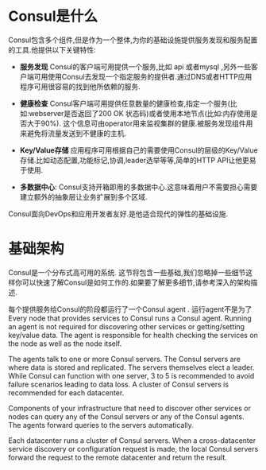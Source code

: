 # Consul是什么

Consul包含多个组件,但是作为一个整体,为你的基础设施提供服务发现和服务配置的工具.他提供以下关键特性:

- **服务发现** Consul的客户端可用提供一个服务,比如 api 或者mysql ,另外一些客户端可用使用Consul去发现一个指定服务的提供者.通过DNS或者HTTP应用程序可用很容易的找到他所依赖的服务.

- **健康检查** Consul客户端可用提供任意数量的健康检查,指定一个服务(比如:webserver是否返回了200 OK 状态码)或者使用本地节点(比如:内存使用是否大于90%). 这个信息可由operator用来监视集群的健康.被服务发现组件用来避免将流量发送到不健康的主机.

- **Key/Value存储** 应用程序可用根据自己的需要使用Consul的层级的Key/Value存储.比如动态配置,功能标记,协调,leader选举等等,简单的HTTP API让他更易于使用. 

- **多数据中心**: Consul支持开箱即用的多数据中心.这意味着用户不需要担心需要建立额外的抽象层让业务扩展到多个区域.

Consul面向DevOps和应用开发者友好.是他适合现代的弹性的基础设施.


# 基础架构

Consul是一个分布式高可用的系统. 这节将包含一些基础,我们忽略掉一些细节这样你可以快速了解Consul是如何工作的.如果要了解更多细节,请参考深入的架构描述.

每个提供服务给Consul的阶段都运行了一个Consul agent . 运行agent不是为了
Every node that provides services to Consul runs a Consul agent. Running an agent is not required for discovering other services or getting/setting key/value data. The agent is responsible for health checking the services on the node as well as the node itself.

The agents talk to one or more Consul servers. The Consul servers are where data is stored and replicated. The servers themselves elect a leader. While Consul can function with one server, 3 to 5 is recommended to avoid failure scenarios leading to data loss. A cluster of Consul servers is recommended for each datacenter.

Components of your infrastructure that need to discover other services or nodes can query any of the Consul servers or any of the Consul agents. The agents forward queries to the servers automatically.

Each datacenter runs a cluster of Consul servers. When a cross-datacenter service discovery or configuration request is made, the local Consul servers forward the request to the remote datacenter and return the result.